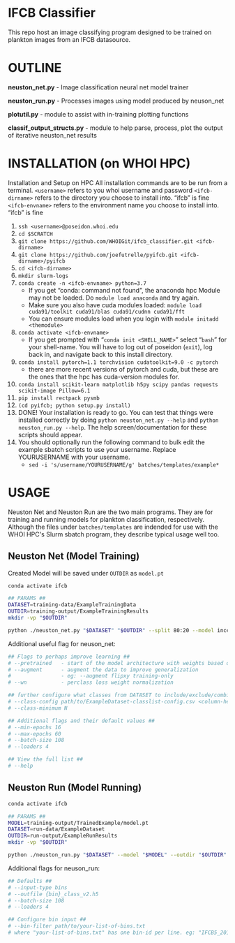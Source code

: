 # IFCB Classifier

This repo host an image classifying program designed to be trained on plankton images from an IFCB datasource.


# OUTLINE

**neuston_net.py** - Image classification neural net model trainer

**neuston_run.py** - Processes images using model produced by neuson_net

**plotutil.py** - module to assist with in-training plotting functions

**classif_output_structs.py** - module to help parse, process, plot the output of iterative neuston_net results 


# INSTALLATION (on WHOI HPC)

Installation and Setup on HPC
All installation commands are to be run from a terminal.
`<username>` refers to you whoi username and password
`<ifcb-dirname>` refers to the directory you choose to install into. “ifcb” is fine
`<ifcb-envname>` refers to the environment name you choose to install into. “ifcb” is fine

1. `ssh <username>@poseidon.whoi.edu`
0. `cd $SCRATCH`
0. `git clone https://github.com/WHOIGit/ifcb_classifier.git <ifcb-dirname>`
0. `git clone https://github.com/joefutrelle/pyifcb.git <ifcb-dirname>/pyifcb`
0. `cd <ifcb-dirname>`
0. `mkdir slurm-logs`
0. `conda create -n <ifcb-envname> python=3.7`
    * If you get “conda: command not found”, the anaconda hpc Module may not be loaded. Do `module load anaconda` and try again.
     * Make sure you also have cuda modules loaded:
`module load cuda91/toolkit cuda91/blas cuda91/cudnn cuda91/fft`
    * You can ensure modules load when you login with `module initadd <themodule>`
0. `conda activate <ifcb-envname>`
    * If you get prompted with “`conda init <SHELL_NAME>`” select “`bash`” for your shell-name. You will have to log out of poseidon (`exit`), log back in, and navigate back to this install directory.
0. `conda install pytorch=1.1 torchvision cudatoolkit=9.0 -c pytorch`
    * there are more recent versions of pytorch and cuda, but these are the ones that the hpc has cuda-version modules for.
0. `conda install scikit-learn matplotlib h5py scipy pandas requests scikit-image Pillow=6.1`
0. `pip install rectpack pysmb`
0. `(cd pyifcb; python setup.py install)`
0. DONE! Your installation is ready to go. You can test that things were installed correctly by doing `python neuston_net.py --help` and `python neuston_run.py --help`. The help screen/documentation for these scripts should appear.
0. You should optionally run the following command to bulk edit the example sbatch scripts to use your username. Replace YOURUSERNAME with your username.
    * `sed -i 's/username/YOURUSERNAME/g' batches/templates/example*`
 


# USAGE

Neuston Net and Neuston Run are the two main programs. They are for training and running models for plankton classification, respectively. 
Although the files under `batches/templates` are indended for use with the WHOI HPC's Slurm sbatch program, they describe typical usage well too.

## Neuston Net (Model Training)
Created Model will be saved under `OUTDIR` as `model.pt`
```sh
conda activate ifcb

## PARAMS ##
DATASET=training-data/ExampleTrainingData
OUTDIR=training-output/ExampleTrainingResults
mkdir -vp "$OUTDIR"

python ./neuston_net.py "$DATASET" "$OUTDIR" --split 80:20 --model inception_v3 

```

Additional useful flag for neuson_net:
```sh
## Flags to perhaps improve learning ##
# --pretrained   - start of the model architecture with weights based off of the model as trained on imagenet
# --augment      - augment the data to improve generalization
#                - eg: --augment flipxy training-only
# --wn           - perclass loss weight normalization 

## further configure what classes from DATASET to include/exclude/combine ##
# --class-config path/to/ExampleDataset-classlist-config.csv <column-header>
# --class-minimum N

## Additional flags and their default values ##
# --min-epochs 16
# --max-epochs 60
# --batch-size 108
# --loaders 4

## View the full list ##
# --help

```
## Neuston Run (Model Running)

```sh
conda activate ifcb

## PARAMS ##
MODEL=training-output/TrainedExample/model.pt
DATASET=run-data/ExampleDataset
OUTDIR=run-output/ExampleRunResults
mkdir -vp "$OUTDIR"

python ./neuston_run.py "$DATASET" --model "$MODEL" --outdir "$OUTDIR"

```
Additional flags for neuson_run:
```sh
## Defaults ##
# --input-type bins
# --outfile {bin}_class_v2.h5
# --batch-size 108
# --loaders 4

## Configure bin input ##
# --bin-filter path/to/your-list-of-bins.txt
# where "your-list-of-bins.txt" has one bin-id per line. eg: "IFCB5_2017_338_173613"
```



